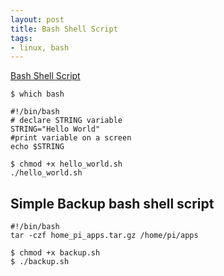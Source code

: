 ```yaml
---
layout: post
title: Bash Shell Script
tags:
- linux, bash
---
```


[Bash Shell Script](https://linuxconfig.org/bash-scripting-tutorial)

```
$ which bash
```

```
#!/bin/bash
# declare STRING variable
STRING="Hello World"
#print variable on a screen
echo $STRING
```

```
$ chmod +x hello_world.sh
./hello_world.sh
 ```
## Simple Backup bash shell script

```
#!/bin/bash
tar -czf home_pi_apps.tar.gz /home/pi/apps
```
```
$ chmod +x backup.sh
$ ./backup.sh
```

